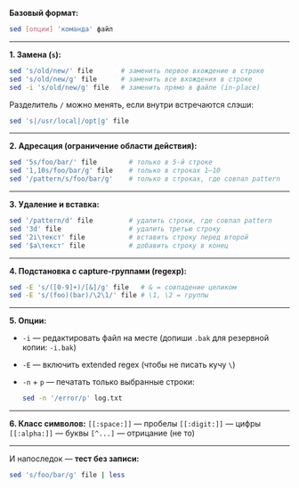 **Базовый формат:**

```bash
sed [опции] 'команда' файл
```

---

**1. Замена (`s`):**

```bash
sed 's/old/new/' file       # заменить первое вхождение в строке
sed 's/old/new/g' file      # заменить все вхождения в строке
sed -i 's/old/new/g' file   # заменить прямо в файле (in-place)
```

Разделитель `/` можно менять, если внутри встречаются слэши:

```bash
sed 's|/usr/local|/opt|g' file
```

---

**2. Адресация (ограничение области действия):**

```bash
sed '5s/foo/bar/' file        # только в 5-й строке
sed '1,10s/foo/bar/g' file    # только в строках 1–10
sed '/pattern/s/foo/bar/g'    # только в строках, где совпал pattern
```

---

**3. Удаление и вставка:**

```bash
sed '/pattern/d' file         # удалить строки, где совпал pattern
sed '3d' file                 # удалить третью строку
sed '2i\текст' file           # вставить строку перед второй
sed '$a\текст' file           # добавить строку в конец
```

---

**4. Подстановка с capture-группами (regexp):**

```bash
sed -E 's/([0-9]+)/[&]/g' file   # & = совпадение целиком
sed -E 's/(foo)(bar)/\2\1/' file # \1, \2 = группы
```

---

**5. Опции:**

* `-i` — редактировать файл на месте (допиши `.bak` для резервной копии: `-i.bak`)
* `-E` — включить extended regex (чтобы не писать кучу `\`)
* `-n` + `p` — печатать только выбранные строки:

  ```bash
  sed -n '/error/p' log.txt
  ```

---

**6. Класс символов:**
`[[:space:]]` — пробелы
`[[:digit:]]` — цифры
`[[:alpha:]]` — буквы
`[^...]` — отрицание (не то)

---

И напоследок — **тест без записи:**

```bash
sed 's/foo/bar/g' file | less
```
